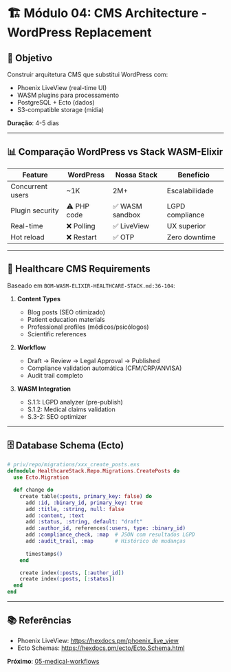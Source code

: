 # 🏗️ Módulo 04: CMS Architecture - WordPress Replacement

## 🎯 Objetivo
Construir arquitetura CMS que substitui WordPress com:
- Phoenix LiveView (real-time UI)
- WASM plugins para processamento
- PostgreSQL + Ecto (dados)
- S3-compatible storage (mídia)

**Duração**: 4-5 dias

---

## 📊 Comparação WordPress vs Stack WASM-Elixir

| Feature | WordPress | Nossa Stack | Benefício |
|---------|-----------|-------------|-----------|
| Concurrent users | ~1K | 2M+ | Escalabilidade |
| Plugin security | ⚠️ PHP code | ✅ WASM sandbox | LGPD compliance |
| Real-time | ❌ Polling | ✅ LiveView | UX superior |
| Hot reload | ❌ Restart | ✅ OTP | Zero downtime |

---

## 🏥 Healthcare CMS Requirements

Baseado em `BOM-WASM-ELIXIR-HEALTHCARE-STACK.md:36-104`:

1. **Content Types**
   - Blog posts (SEO otimizado)
   - Patient education materials
   - Professional profiles (médicos/psicólogos)
   - Scientific references

2. **Workflow**
   - Draft → Review → Legal Approval → Published
   - Compliance validation automática (CFM/CRP/ANVISA)
   - Audit trail completo

3. **WASM Integration**
   - S.1.1: LGPD analyzer (pre-publish)
   - S.1.2: Medical claims validation
   - S.3-2: SEO optimizer

---

## 🗄️ Database Schema (Ecto)

```elixir
# priv/repo/migrations/xxx_create_posts.exs
defmodule HealthcareStack.Repo.Migrations.CreatePosts do
  use Ecto.Migration

  def change do
    create table(:posts, primary_key: false) do
      add :id, :binary_id, primary_key: true
      add :title, :string, null: false
      add :content, :text
      add :status, :string, default: "draft"
      add :author_id, references(:users, type: :binary_id)
      add :compliance_check, :map  # JSON com resultados LGPD
      add :audit_trail, :map       # Histórico de mudanças
      
      timestamps()
    end

    create index(:posts, [:author_id])
    create index(:posts, [:status])
  end
end
```

---

## 📚 Referências
- Phoenix LiveView: https://hexdocs.pm/phoenix_live_view
- Ecto Schemas: https://hexdocs.pm/ecto/Ecto.Schema.html

**Próximo**: [05-medical-workflows](../05-medical-workflows/)
